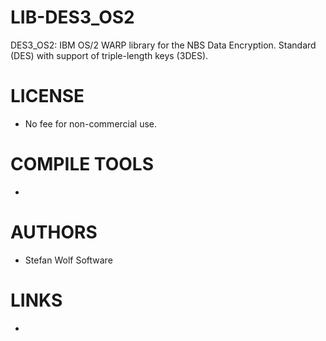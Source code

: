 LIB-DES3_OS2
============

DES3_OS2: IBM OS/2 WARP library for the NBS Data Encryption. Standard (DES) with support of triple-length keys (3DES). 


LICENSE
===============
* No fee for non-commercial use.

COMPILE TOOLS
===============
* 

AUTHORS
===============
* Stefan Wolf Software

LINKS
===============
* 
